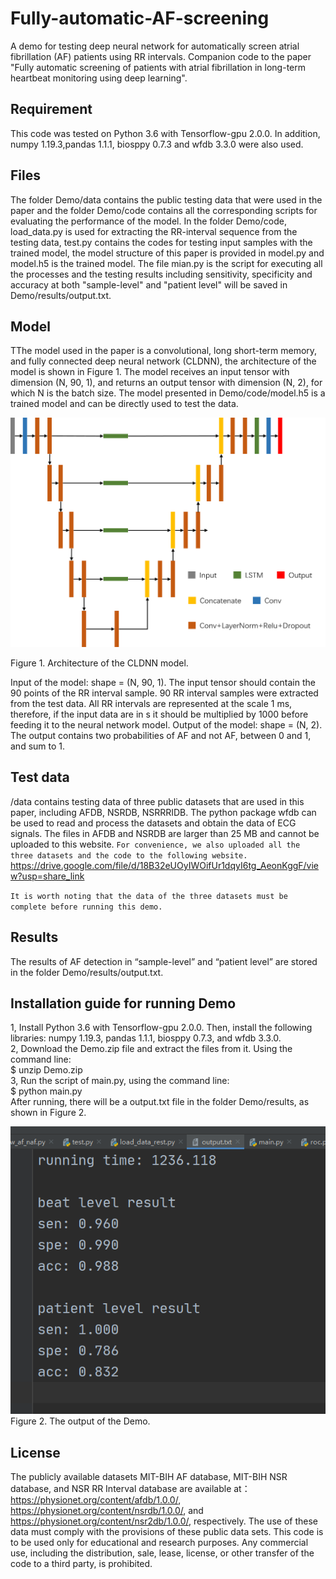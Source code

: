 # Fully-automatic-AF-screening
A demo for testing deep neural network for automatically screen atrial fibrillation (AF) patients using RR intervals. Companion code to the paper "Fully automatic screening of patients with atrial fibrillation in long-term heartbeat monitoring using deep learning".

## Requirement
This code was tested on Python 3.6 with Tensorflow-gpu 2.0.0. In addition, numpy 1.19.3,pandas 1.1.1, biosppy 0.7.3 and wfdb 3.3.0 were also used. 

## Files
The folder Demo/data contains the public testing data that were used in the paper and the folder Demo/code contains all the corresponding scripts for evaluating the performance of the model. In the folder Demo/code, load_data.py is used for extracting the RR-interval sequence from the testing data, test.py contains the codes for testing input samples with the trained model, the model structure of this paper is provided in model.py and model.h5 is the trained model. The file mian.py is the script for executing all the processes and the testing results including sensitivity, specificity and accuracy at both "sample-level" and "patient level" will be saved in Demo/results/output.txt.

## Model
TThe model used in the paper is a convolutional, long short-term memory, and fully connected deep neural network (CLDNN), the architecture of the model is shown in Figure 1. The model receives an input tensor with dimension (N, 90, 1), and returns an output tensor with dimension (N, 2), for which N is the batch size. The model presented in Demo/code/model.h5 is a trained model and can be directly used to test the data.

![image](https://github.com/hustzp/AF-detection/blob/main/source/Source.png?raw=true)

Figure 1. Architecture of the CLDNN model.

Input of the model: shape = (N, 90, 1). The input tensor should contain the 90 points of the RR interval sample. 90 RR interval samples were extracted from the test data. All RR intervals are represented at the scale 1 ms, therefore, if the input data are in s it should be multiplied by 1000 before feeding it to the neural network model.
Output of the model: shape = (N, 2). The output contains two probabilities of AF and not AF, between 0 and 1, and sum to 1. 

## Test data
/data contains testing data of three public datasets that are used in this paper, including AFDB, NSRDB, NSRRRIDB. The python package wfdb can be used to read and process the datasets and obtain the data of ECG signals. The files in AFDB and NSRDB are larger than 25 MB and cannot be uploaded to this website. `For convenience, we also uploaded all the three datasets and the code to the following website.` 
https://drive.google.com/file/d/18B32eUOyIWOifUr1dqyI6tg_AeonKggF/view?usp=share_link

`It is worth noting that the data of the three datasets must be complete before running this demo.`

## Results
The results of AF detection in “sample-level” and “patient level” are stored in the folder Demo/results/output.txt.

## Installation guide for running Demo
1, Install Python 3.6 with Tensorflow-gpu 2.0.0. Then, install the following libraries:  numpy 1.19.3, pandas 1.1.1, biosppy 0.7.3, and wfdb 3.3.0.  
2, Download the Demo.zip file and extract the files from it. Using the command line:  
	$ unzip Demo.zip  
3, Run the script of main.py, using the command line:  
	$ python main.py  
After running, there will be a output.txt file in the folder Demo/results, as shown in Figure 2.

![image](https://github.com/hustzp/AF-detection/blob/main/source/Figure%202.png?raw=true)  
Figure 2. The output of the Demo.

## License
The publicly available datasets MIT-BIH AF database, MIT-BIH NSR database, and NSR RR Interval database are available at：
https://physionet.org/content/afdb/1.0.0/, https://physionet.org/content/nsrdb/1.0.0/, and https://physionet.org/content/nsr2db/1.0.0/, respectively. The use of these data must comply with the provisions of these public data sets. This code is to be used only for educational and research purposes. Any commercial use, including the distribution, sale, lease, license, or other transfer of the code to a third party, is prohibited. 
